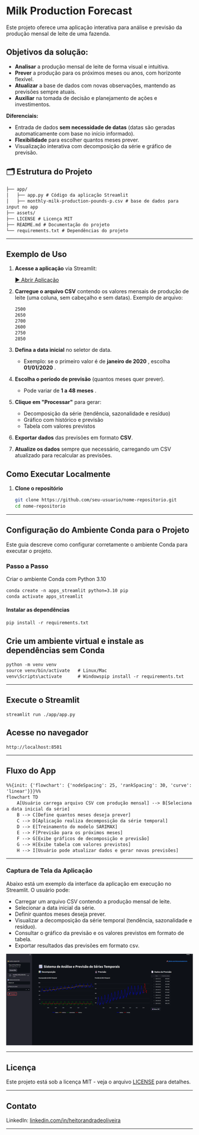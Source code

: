 # Milk Production Forecast

Este projeto oferece uma aplicação interativa para análise e previsão da produção mensal de leite de uma fazenda.

## Objetivos da solução:

- **Analisar** a produção mensal de leite de forma visual e intuitiva.
- **Prever** a produção para os próximos meses ou anos, com horizonte flexível.
- **Atualizar** a base de dados com novas observações, mantendo as previsões sempre atuais.
- **Auxiliar** na tomada de decisão e planejamento de ações e investimentos.

**Diferenciais:**

- Entrada de dados **sem necessidade de datas** (datas são geradas automaticamente com base no início informado).
- **Flexibilidade** para escolher quantos meses prever.
- Visualização interativa com decomposição da série e gráfico de previsão.

## 🗂 Estrutura do Projeto

```
├── app/
│   ├── app.py # Código da aplicação Streamlit
│   ├── monthly-milk-production-pounds-p.csv # base de dados para input no app
├── assets/
├── LICENSE # Licença MIT
├── README.md # Documentação do projeto
└── requirements.txt # Dependências do projeto

```

---

## Exemplo de Uso

1. **Acesse a aplicação** via Streamlit:

   [▶ Abrir Aplicação](https://milk-appuction-forecast-hao.streamlit.app)
2. **Carregue o arquivo CSV** contendo os valores mensais de produção de leite (uma coluna, sem cabeçalho e sem datas).
   Exemplo de arquivo:

   ```
   2500
   2650
   2700
   2600
   2750
   2850
   ```
3. **Defina a data inicial** no seletor de data.

   - Exemplo: se o primeiro valor é de **janeiro de 2020** , escolha **01/01/2020** .
4. **Escolha o período de previsão** (quantos meses quer prever).

   - Pode variar de **1 a 48 meses** .
5. **Clique em "Processar"** para gerar:

   - Decomposição da série (tendência, sazonalidade e resíduo)
   - Gráfico com histórico e previsão
   - Tabela com valores previstos
6. **Exportar dados** das previsões em formato **CSV**.
7. **Atualize os dados** sempre que necessário, carregando um CSV atualizado para recalcular as previsões.

## Como Executar Localmente

1. **Clone o repositório**
   ```bash
   git clone https://github.com/seu-usuario/nome-repositorio.git
   cd nome-repositorio
   ```

---

## Configuração do Ambiente Conda para o Projeto

Este guia descreve como configurar corretamente o ambiente Conda para executar o projeto.

### Passo a Passo

Criar o ambiente Conda com Python 3.10

```
conda create -n apps_streamlit python=3.10 pip
conda activate apps_streamlit
```

#### Instalar as dependências

```
pip install -r requirements.txt
```

## Crie um ambiente virtual e instale as dependências sem Conda

```
python -m venv venv
source venv/bin/activate   # Linux/Mac
venv\Scripts\activate      # Windowspip install -r requirements.txt
```

---

## Execute o Streamlit

```
streamlit run ./app/app.py
```

## Acesse no navegador

```
http://localhost:8501
```

---

## Fluxo do App

```mermaid
%%{init: {'flowchart': {'nodeSpacing': 25, 'rankSpacing': 30, 'curve': 'linear'}}}%%
flowchart TD
    A[Usuário carrega arquivo CSV com produção mensal] --> B[Seleciona a data inicial da série]
    B --> C[Define quantos meses deseja prever]
    C --> D[Aplicação realiza decomposição da série temporal]
    D --> E[Treinamento do modelo SARIMAX]
    E --> F[Previsão para os próximos meses]
    F --> G[Exibe gráficos de decomposição e previsão]
    G --> H[Exibe tabela com valores previstos]
    H --> I[Usuário pode atualizar dados e gerar novas previsões]
```

---

### Captura de Tela da Aplicação

Abaixo está um exemplo da interface da aplicação em execução no Streamlit.
O usuário pode:

- Carregar um arquivo CSV contendo a produção mensal de leite.
- Selecionar a data inicial da série.
- Definir quantos meses deseja prever.
- Visualizar a decomposição da série temporal (tendência, sazonalidade e resíduo).
- Consultar o gráfico da previsão e os valores previstos em formato de tabela.
- Exportar resultados das previsões em formato csv.

<img src="./assets/print_app.png" alt="Interface da Aplicação" width="800"/>

---

## Licença

Este projeto está sob a licença MIT - veja o arquivo [LICENSE](./LICENSE) para detalhes.

---

## Contato

LinkedIn: [linkedin.com/in/heitorandradeoliveira](https://linkedin.com/in/heitorandradeoliveira)

---
